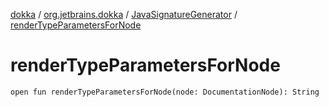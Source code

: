 [dokka](../../index.md) / [org.jetbrains.dokka](../index.md) / [JavaSignatureGenerator](index.md) / [renderTypeParametersForNode](renderTypeParametersForNode.md)

# renderTypeParametersForNode

```
open fun renderTypeParametersForNode(node: DocumentationNode): String
```
